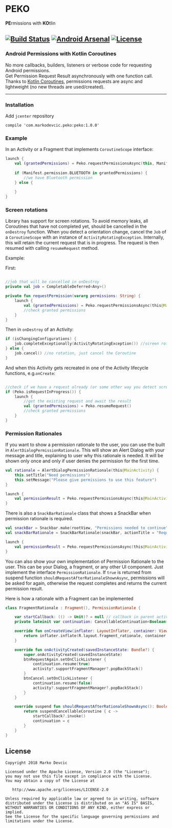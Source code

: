 # PEKO
**PE**rmissions with **KO**tlin

[![Build Status](https://travis-ci.org/deva666/Peko.svg?branch=master)](https://travis-ci.org/deva666/Peko) [![Android Arsenal](https://img.shields.io/badge/Android%20Arsenal-Peko-blue.svg?style=flat)](https://android-arsenal.com/details/1/6861) [![License](https://img.shields.io/badge/License-Apache%202.0-blue.svg)](https://opensource.org/licenses/Apache-2.0)
---
### Android Permissions with Kotlin Coroutines
No more callbacks, builders, listeners or verbose code for requesting Android permissions.  
Get Permission Request Result asynchronously with one function call.  
Thanks to [Kotlin Coroutines](https://github.com/Kotlin/kotlinx.coroutines), permissions requests are async and lightweight (no new threads are used/created).

***

### Installation

Add `jcenter` repository

```
compile 'com.markodevcic.peko:peko:1.0.0'
```

### Example 
In an Activity or a Fragment that implements `CoroutineScope` interface:
```kotlin
launch {
    val (grantedPermissions) = Peko.requestPermissionsAsync(this, Manifest.permission.BLUETOOTH) 
    
    if (Manifest.permission.BLUETOOTH in grantedPermissions) {
        //we have Bluetooth permission
    } else {
        
    }
}
```

### Screen rotations
Library has support for screen rotations. 
To avoid memory leaks, all Coroutines that have not completed yet, should be cancelled in the `onDestroy` function.
When you detect a orientation change, cancel the `Job` of a `CoroutineScope` with an instance of `ActivityRotatingException`. Internally, this will retain the current request that is in progress. The request is then resumed with calling `resumeRequest` method.

Example:

First:
```kotlin

//job that will be cancelled in onDestroy
private val job = CompletableDeferred<Any>()

private fun requestPermission(vararg permissions: String) {
    launch { 
        val (grantedPermissions) = Peko.requestPermissionsAsync(this@MainActivity, *permissions)
        //check granted permissions
    }
}
```

Then in `onDestroy` of an Activity:
```kotlin
if (isChangingConfigurations) {
    job.completeExceptionally(ActivityRotatingException()) //screen rotation, retain the results
} else { 
    job.cancel() //no rotation, just cancel the Coroutine
}
``` 

And when this Activity gets recreated in one of the Activity lifecycle functions, e.g.`onCreate`:
```kotlin

//check if we have a request already (or some other way you detect screen orientation)
if (Peko.isRequestInProgress()) {
    launch {
        //get the existing request and await the result
        val (grantedPermissions) = Peko.resumeRequest() 
        //check granted permissions
    }
}
```

### Permission Rationales
If you want to show a permission rationale to the user, you can use the built in `AlertDialogPermissionRationale`. This will show an Alert Dialog with your message and title, explaining to user why this rationale is needed. It will be shown only once and only if user denies the permission for the first time.

```kotlin
val rationale = AlertDialogPermissionRationale(this@MainActivity) {
    this.setTitle("Need permissions")
    this.setMessage("Please give permissions to use this feature")	
}

launch {
    val permissionResult = Peko.requestPermissionsAsync(this@MainActivity, Manifest.permission.BLUETOOTH, rationale = rationale)
}
```

There is also a `SnackBarRationale` class that shows a SnackBar when permission rationale is required.

```kotlin
val snackBar = Snackbar.make(rootView, "Permissions needed to continue", Snackbar.LENGTH_LONG)
val snackBarRationale = SnackBarRationale(snackBar, actionTitle = "Request again")

launch {
    val permissionResult = Peko.requestPermissionsAsync(this@MainActivity, Manifest.permission.BLUETOOTH, rationale = snackBarRationale)
}
```

You can also show your own implementation of Permission Rationale to the user. This can be your Dialog, a fragment, or any other UI component. Just implement the interface `PermissionRationale`. If `true` is returned from suspend function `shouldRequestAfterRationaleShownAsync`, permissions will be asked for again, otherwise the request completes and returns the current permission result.

Here is how a rationale with a Fragment can be implemented

```kotlin
class FragmentRationale : Fragment(), PermissionRationale {

    var startCallback: (() -> Unit)? = null // callback in parent activity to trigger replacing fragments in fragment transaction 
    private lateinit var continuation: CancellableContinuation<Boolean>

    override fun onCreateView(inflater: LayoutInflater, container: ViewGroup?, savedInstanceState: Bundle?): View? {
        return inflater.inflate(R.layout.fragment_rationale, container, false)
    }

    override fun onActivityCreated(savedInstanceState: Bundle?) {
        super.onActivityCreated(savedInstanceState)
        btnRequestAgain.setOnClickListener {
            continuation.resume(true)
            activity?.supportFragmentManager?.popBackStack()
        }
        btnCancel.setOnClickListener {
            continuation.resume(false)
            activity?.supportFragmentManager?.popBackStack()
        }
    }

    override suspend fun shouldRequestAfterRationaleShownAsync(): Boolean {
        return suspendCancellableCoroutine { c ->
            startCallback?.invoke()
            continuation = c
        }
    }
}
```


## License
```text
Copyright 2018 Marko Devcic

Licensed under the Apache License, Version 2.0 (the "License");
you may not use this file except in compliance with the License.
You may obtain a copy of the License at

   http://www.apache.org/licenses/LICENSE-2.0

Unless required by applicable law or agreed to in writing, software
distributed under the License is distributed on an "AS IS" BASIS,
WITHOUT WARRANTIES OR CONDITIONS OF ANY KIND, either express or implied.
See the License for the specific language governing permissions and
limitations under the License.
```